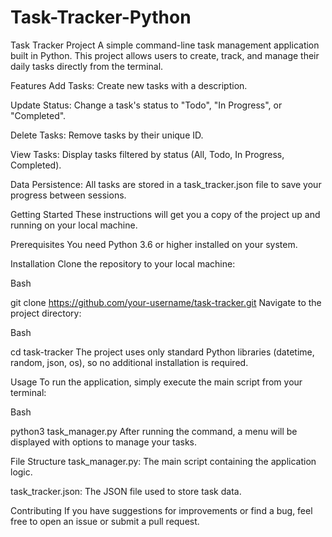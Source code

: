 # Task-Tracker-Python
Task Tracker Project
A simple command-line task management application built in Python. This project allows users to create, track, and manage their daily tasks directly from the terminal.

Features
Add Tasks: Create new tasks with a description.

Update Status: Change a task's status to "Todo", "In Progress", or "Completed".

Delete Tasks: Remove tasks by their unique ID.

View Tasks: Display tasks filtered by status (All, Todo, In Progress, Completed).

Data Persistence: All tasks are stored in a task_tracker.json file to save your progress between sessions.

Getting Started
These instructions will get you a copy of the project up and running on your local machine.

Prerequisites
You need Python 3.6 or higher installed on your system.

Installation
Clone the repository to your local machine:

Bash

git clone https://github.com/your-username/task-tracker.git
Navigate to the project directory:

Bash

cd task-tracker
The project uses only standard Python libraries (datetime, random, json, os), so no additional installation is required.

Usage
To run the application, simply execute the main script from your terminal:

Bash

python3 task_manager.py
After running the command, a menu will be displayed with options to manage your tasks.

File Structure
task_manager.py: The main script containing the application logic.

task_tracker.json: The JSON file used to store task data.

Contributing
If you have suggestions for improvements or find a bug, feel free to open an issue or submit a pull request.